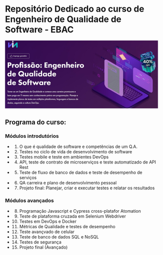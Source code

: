# Repositório Dedicado ao curso de Engenheiro de Qualidade de Software - EBAC

![Logo do curso](https://github.com/renanslopes/ebac_engenheiro_qualidade_software/blob/main/imagens/topo_logo_curso.JPG?raw=true)

## Programa do curso:

### Módulos introdutórios
- 1. O que é qualidade de software e competências de um Q.A.
- 2. Testes no ciclo de vida de desenvolvimento de software
- 3. Testes mobile e teste em ambientes DevOps
- 4. API, teste de contrato de microserviços e teste automatizado de API Rest
- 5. Teste de fluxo de banco de dados e teste de desempenho de serviços
- 6. QA carreira e plano de desenvolvimento pessoal
- 7. Projeto final: Planejar, criar e executar testes e relatar os resultados

### Módulos avançados
- 8. Programação Javascript e Cypress cross-platafor Atomation
- 9. Teste de plataforma cruzada em Selenium Webdriver
- 10. Testes em DevOps e Docker
- 11. Métricas de Qualidade e testes de desempenho
- 12. Teste avançvado de celular
- 13. Teste de banco de dados SQL e NoSQL
- 14. Testes de segurança
- 15. Projeto final (Avançado)
  
